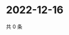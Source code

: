 # 2022-12-16

共 0 条

<!-- BEGIN WEIBO -->
<!-- 最后更新时间 Fri Dec 16 2022 21:18:05 GMT+0800 (China Standard Time) -->

<!-- END WEIBO -->
